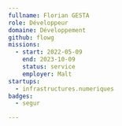 ```yaml
---
fullname: Florian GESTA
role: Développeur
domaine: Développement
github: flowg
missions:
  - start: 2022-05-09
    end: 2023-10-09
    status: service
    employer: Malt
startups:
  - infrastructures.numeriques
badges:
  - segur

---
```



